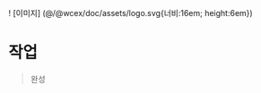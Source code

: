 <!--DESC: {"icon":"explore"} -->
! [이미지] (@/@wcex/doc/assets/logo.svg{너비:16em; height:6em})
# 작업
> 완성

